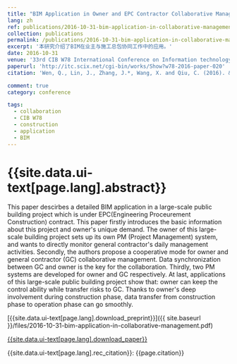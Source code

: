 ```yaml
---
title: "BIM Application in Owner and EPC Contractor Collaborative Management of a Large-Scale Public Building Project"
lang: zh
ref: publications/2016-10-31-bim-application-in-collaborative-management
collection: publications
permalink: /publications/2016-10-31-bim-application-in-collaborative-management
excerpt: '本研究介绍了BIM在业主与施工总包协同工作中的应用。'
date: 2016-10-31
venue: '33rd CIB W78 International Conference on Information technology for Construction'
paperurl: 'http://itc.scix.net/cgi-bin/works/Show?w78-2016-paper-020'
citation: 'Wen, Q., Lin, J., Zhang, J.*, Wang, X. and Qiu, C. (2016). &quot;BIM Application in Owner and EPC Contractor Collaborative Management of a Large-Scale Public Building Project&quot; <i>in Proceedings of the 33rd CIB W78 International Conference on Information Technology for Construction</i>. Brisbane, Australia.'

comment: true
category: conference

tags: 
  - collaboration
  - CIB W78
  - construction
  - application
  - BIM
---
```



{{site.data.ui-text[page.lang].abstract}}
====

This paper descirbes a detailed BIM application in a large-scale public building project which is under EPC(Engineering Proceurement Construction) contract. This paper firstly introduces the basic information about this project and owner's unique demand. The owner of this large-scale building project sets up its own PM (Project Management) system, and wants to directly monitor general contractor's daily management activities. Secondly, the authors propose a cooperative mode for owner and general contractor (GC) collaborative management. Data synchronization between GC and owner is the key for the collaboration. Thirdly, two PM systems are developed for owner and GC respectively. At last, applications of this large-scale public building project show that: owner can keep the control ability while transfer risks to GC. Thanks to owner's deep involvement during construction phase, data transfer from construction phase to operation phase can go smoothly. 

[{{site.data.ui-text[page.lang].download_preprint}}]({{ site.baseurl }}/files/2016-10-31-bim-application-in-collaborative-management.pdf)

[{{site.data.ui-text[page.lang].download_paper}}](http://itc.scix.net/cgi-bin/works/Show?w78-2016-paper-020)

{{site.data.ui-text[page.lang].rec_citation}}: {{page.citation}}